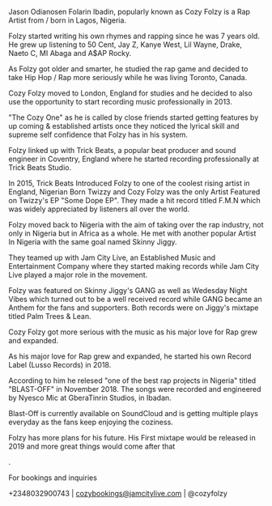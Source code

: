 	

Jason Odianosen Folarin Ibadin, popularly known as Cozy Folzy is a Rap Artist from / born in Lagos, Nigeria. 


Folzy started writing his own rhymes and rapping since he was 7 years old. He grew up listening to 50 Cent, Jay Z, Kanye West, Lil Wayne, Drake, Naeto C, MI Abaga and A$AP Rocky. 


As Folzy got older and smarter, he studied the rap game and decided to take Hip Hop / Rap more seriously while he was living Toronto, Canada. 


Cozy Folzy moved to London, England for studies and he decided to also use the opportunity to start recording music professionally in 2013. 


"The Cozy One" as he is called by close friends started getting features by up coming & established artists once they noticed the lyrical skill and supreme self confidence that Folzy has in his system. 


Folzy linked up with Trick Beats, a popular beat producer and sound engineer in Coventry, England where he started recording professionally at Trick Beats Studio. 


In 2015, Trick Beats Introduced Folzy to one of the coolest rising artist in England, Nigerian Born Twizzy and Cozy Folzy was the only Artist Featured on Twizzy's EP "Some Dope EP". They made a hit record titled F.M.N which was widely appreciated by listeners all over the world. 


Folzy moved back to Nigeria with the aim of taking over the rap industry, not only in Nigeria but in Africa as a whole. He met with another popular Artist In Nigeria with the same goal named Skinny Jiggy. 


They teamed up with Jam City Live, an Established Music and Entertainment Company where they started making records while Jam City Live played a major role in the movement. 


Folzy was featured on Skinny Jiggy's GANG as well as Wedesday Night Vibes which turned out to be a well received record while GANG became an Anthem for the fans and supporters. Both records were on Jiggy's mixtape titled Palm Trees & Lean. 


Cozy Folzy got more serious with the music as his major love for Rap grew and expanded. 


As his major love for Rap grew and expanded, he started his own Record Label (Lusso Records) in 2018.


According to him he relesed "one of the best rap projects in Nigeria" titled "BLAST-OFF" in November 2018. The songs were recorded and engineered by Nyesco Mic at GberaTinrin Studios, in Ibadan.


Blast-Off is currently available on SoundCloud and is getting multiple plays everyday as the fans keep enjoying the coziness. 


Folzy has more plans for his future. His First mixtape would be released in 2019 and more great things would come after that

.  


For bookings and inquiries 

+2348032900743 | cozybookings@jamcitylive.com | @cozyfolzy 